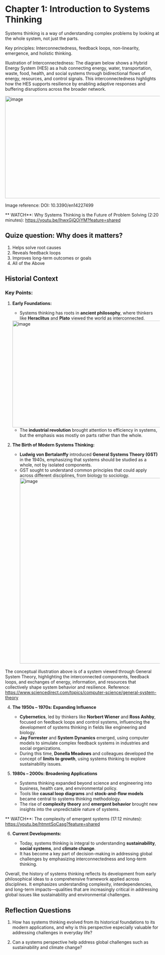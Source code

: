 # Chapter 1: Introduction to Systems Thinking

Systems thinking is a way of understanding complex problems by looking at the whole system, not just the parts.

Key principles: Interconnectedness, feedback loops, non-linearity, emergence, and holistic thinking.

Illustration of Interconnectedness: The diagram below shows a Hybrid Energy System (HES) as a hub connecting energy, water, transportation, waste, food, health, and social systems through bidirectional flows of energy, resources, and control signals. This interconnectedness highlights how the HES supports resilience by enabling adaptive responses and buffering disruptions across the broader network.

<img width="549" height="332" alt="image" src="https://github.com/user-attachments/assets/5d249a53-c49a-4076-8624-13b389d06f70" />

Image reference: DOI: 10.3390/en14227499

 ** WATCH**: Why Systems Thinking is the Future of Problem Solving (2:20 minutes): https://youtu.be/lhwxGjQOjYM?feature=shared

## Quize question: Why does it matters?

1. Helps solve root causes
2. Reveals feedback loops
3. Improves long-term outcomes or goals
4. All of the Above

## Historial Context
### **Key Points:**

1. **Early Foundations:**

   * Systems thinking has roots in **ancient philosophy**, where thinkers like **Heraclitus** and **Plato** viewed the world as interconnected.
   <img width="736" height="346" alt="image" src="https://github.com/user-attachments/assets/7664efce-bd8a-456d-92ce-40afd43121a3" />


    * The **industrial revolution** brought attention to efficiency in systems, but the emphasis was mostly on parts rather than the whole.

3. **The Birth of Modern Systems Thinking:**

   * **Ludwig von Bertalanffy** introduced **General Systems Theory (GST)** in the 1940s, emphasizing that systems should be studied as a whole, not by isolated components.
   * GST sought to understand common principles that could apply across different disciplines, from biology to sociology.
     <img width="702" height="602" alt="image" src="https://github.com/user-attachments/assets/bd5860bf-79e7-479c-8471-e1545bbd9a69" />

The conceptual illustration above is of a system viewed through General System Theory, highlighting the interconnected components, feedback loops, and exchanges of energy, information, and resources that collectively shape system behavior and resilience.
Reference: https://www.sciencedirect.com/topics/computer-science/general-system-theory

4. **The 1950s – 1970s: Expanding Influence**

   * **Cybernetics**, led by thinkers like **Norbert Wiener** and **Ross Ashby**, focused on feedback loops and control systems, influencing the development of systems thinking in fields like engineering and biology.
   * **Jay Forrester** and **System Dynamics** emerged, using computer models to simulate complex feedback systems in industries and social organizations.
   * During this time, **Donella Meadows** and colleagues developed the concept of **limits to growth**, using systems thinking to explore sustainability issues.

5. **1980s – 2000s: Broadening Applications**

   * Systems thinking expanded beyond science and engineering into business, health care, and environmental policy.
   * Tools like **causal loop diagrams** and **stock-and-flow models** became central to systems thinking methodology.
   * The rise of **complexity theory** and **emergent behavior** brought new insights into the unpredictable nature of systems.
  
**  WATCH**: The complexity of emergent systems (17:12 minutes): https://youtu.be/htmntSoCasg?feature=shared

6. **Current Developments:**

   * Today, systems thinking is integral to understanding **sustainability**, **social systems**, and **climate change**.
   * It has become a key part of decision-making in addressing global challenges by emphasizing interconnectedness and long-term thinking.

Overall, the history of systems thinking reflects its development from early philosophical ideas to a comprehensive framework applied across disciplines. It emphasizes understanding complexity, interdependencies, and long-term impacts—qualities that are increasingly critical in addressing global issues like sustainability and environmental challenges.

## Reflection Questions
1. How has systems thinking evolved from its historical foundations to its modern applications, and why is this perspective especially valuable for addressing challenges in everyday life?

2. Can a systems perspective help address global challenges such as sustainability and climate change?
